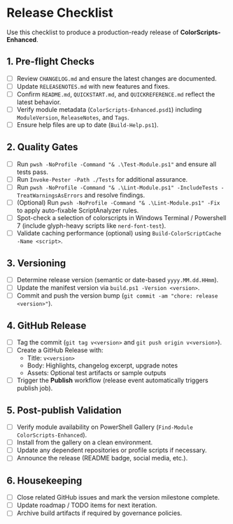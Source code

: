 # Release Checklist

Use this checklist to produce a production-ready release of **ColorScripts-Enhanced**.

## 1. Pre-flight Checks

- [ ] Review `CHANGELOG.md` and ensure the latest changes are documented.
- [ ] Update `RELEASENOTES.md` with new features and fixes.
- [ ] Confirm `README.md`, `QUICKSTART.md`, and `QUICKREFERENCE.md` reflect the latest behavior.
- [ ] Verify module metadata (`ColorScripts-Enhanced.psd1`) including `ModuleVersion`, `ReleaseNotes`, and `Tags`.
- [ ] Ensure help files are up to date (`Build-Help.ps1`).

## 2. Quality Gates

- [ ] Run `pwsh -NoProfile -Command "& .\Test-Module.ps1"` and ensure all tests pass.
- [ ] Run `Invoke-Pester -Path ./Tests` for additional assurance.
- [ ] Run `pwsh -NoProfile -Command "& .\Lint-Module.ps1" -IncludeTests -TreatWarningsAsErrors` and resolve findings.
- [ ] (Optional) Run `pwsh -NoProfile -Command "& .\Lint-Module.ps1" -Fix` to apply auto-fixable ScriptAnalyzer rules.
- [ ] Spot-check a selection of colorscripts in Windows Terminal / Powershell 7 (include glyph-heavy scripts like `nerd-font-test`).
- [ ] Validate caching performance (optional) using `Build-ColorScriptCache -Name <script>`.

## 3. Versioning

- [ ] Determine release version (semantic or date-based `yyyy.MM.dd.HHmm`).
- [ ] Update the manifest version via `build.ps1 -Version <version>`.
- [ ] Commit and push the version bump (`git commit -am "chore: release <version>"`).

## 4. GitHub Release

- [ ] Tag the commit (`git tag v<version>` and `git push origin v<version>`).
- [ ] Create a GitHub Release with:
  - Title: `v<version>`
  - Body: Highlights, changelog excerpt, upgrade notes
  - Assets: Optional test artifacts or sample outputs
- [ ] Trigger the **Publish** workflow (release event automatically triggers publish job).

## 5. Post-publish Validation

- [ ] Verify module availability on PowerShell Gallery (`Find-Module ColorScripts-Enhanced`).
- [ ] Install from the gallery on a clean environment.
- [ ] Update any dependent repositories or profile scripts if necessary.
- [ ] Announce the release (README badge, social media, etc.).

## 6. Housekeeping

- [ ] Close related GitHub issues and mark the version milestone complete.
- [ ] Update roadmap / TODO items for next iteration.
- [ ] Archive build artifacts if required by governance policies.
